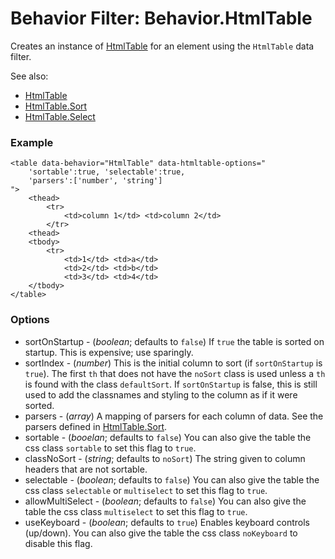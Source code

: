 Behavior Filter: Behavior.HtmlTable
===================================

Creates an instance of [HtmlTable][] for an element using the `HtmlTable` data filter.

See also:

* [HtmlTable][]
* [HtmlTable.Sort][]
* [HtmlTable.Select][]

### Example

	<table data-behavior="HtmlTable" data-htmltable-options="
		'sortable':true, 'selectable':true,
		'parsers':['number', 'string']
	">
		<thead>
			<tr>
				<td>column 1</td> <td>column 2</td>
			</tr>
		<thead>
		<tbody>
			<tr>
				<td>1</td> <td>a</td>
				<td>2</td> <td>b</td>
				<td>3</td> <td>4</td>
		</tbody>
	</table>

### Options

* sortOnStartup - (*boolean*; defaults to `false`) If `true` the table is sorted on startup. This is expensive; use sparingly.
* sortIndex - (*number*) This is the initial column to sort (if `sortOnStartup` is `true`). The first `th` that does not have the `noSort` class is used unless a `th` is found with the class `defaultSort`. If `sortOnStartup` is false, this is still used to add the classnames and styling to the column as if it were sorted.
* parsers - (*array*) A mapping of parsers for each column of data. See the parsers defined in [HtmlTable.Sort][].
* sortable - (*booelan*; defaults to `false`) You can also give the table the css class `sortable` to set this flag to `true`.
* classNoSort - (*string*; defaults to `noSort`) The string given to column headers that are not sortable.
* selectable - (*boolean*; defaults to `false`) You can also give the table the css class `selectable` or `multiselect` to set this flag to `true`.
* allowMultiSelect - (*boolean*; defaults to `false`) You can also give the table the css class `multiselect` to set this flag to `true`.
* useKeyboard - (*boolean*; defaults to `true`) Enables keyboard controls (up/down). You can also give the table the css class `noKeyboard` to disable this flag.

[HtmlTable]: http://mootools.net/docs/more/Interface/HtmlTable
[HtmlTable.Sort]: http://mootools.net/docs/more/Interface/HtmlTable.Sort
[HtmlTable.Select]: http://mootools.net/docs/more/Interface/HtmlTable.Select